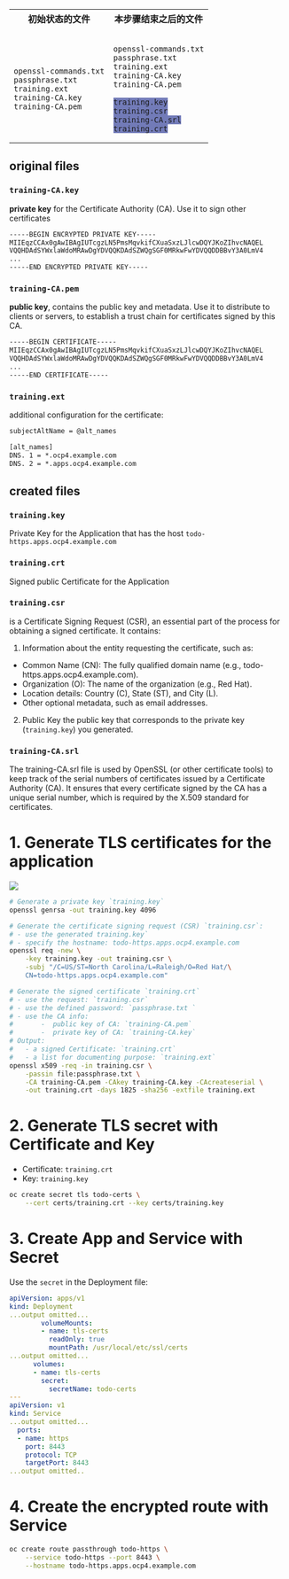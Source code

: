 
<table>
    <tr>
        <th>初始状态的文件</th>
        <th>本步骤结束之后的文件</th>
    </tr>
    <tr>
        <td>
<pre><code>
openssl-commands.txt
passphrase.txt
training.ext
training-CA.key
training-CA.pem
</code></pre>
        </td>
        <td>
<pre><code>
openssl-commands.txt
passphrase.txt
training.ext
training-CA.key
training-CA.pem
<span style="background-color: #727bb8">
training.key
training.csr
training-CA.srl
training.crt</span>
</code></pre>
        </td>
    </tr>
</table>

## original files
### `training-CA.key`
**private key** for the Certificate Authority (CA). Use it to sign other certificates

```txt
-----BEGIN ENCRYPTED PRIVATE KEY-----
MIIEqzCCAx0gAwIBAgIUTcgzLN5PmsMqvkifCXuaSxzLJlcwDQYJKoZIhvcNAQEL
VQQHDAdSYWxlaWdoMRAwDgYDVQQKDAdSZWQgSGF0MRkwFwYDVQQDDBBvYЗA0LmV4
...
-----END ENCRYPTED PRIVATE KEY-----
```

### `training-CA.pem`
**public key**, contains the public key and metadata. Use it to distribute to clients or servers, to establish a trust chain for certificates signed by this CA.

```txt
-----BEGIN CERTIFICATE-----
MIIEqzCCAx0gAwIBAgIUTcgzLN5PmsMqvkifCXuaSxzLJlcwDQYJKoZIhvcNAQEL
VQQHDAdSYWxlaWdoMRAwDgYDVQQKDAdSZWQgSGF0MRkwFwYDVQQDDBBvYЗA0LmV4
...
-----END CERTIFICATE-----
```

### `training.ext`
additional configuration for the certificate:

```txt
subjectAltName = @alt_names

[alt_names]
DNS. 1 = *.ocp4.example.com
DNS. 2 = *.apps.ocp4.example.com
```


## created files

### `training.key`
Private Key for the Application that has the host `todo-https.apps.ocp4.example.com`

### `training.crt`
Signed public Certificate for the Application

### `training.csr`
is a Certificate Signing Request (CSR), an essential part of the process for obtaining a signed certificate. It contains:

1. Information about the entity requesting the certificate, such as:

- Common Name (CN): The fully qualified domain name (e.g., todo-https.apps.ocp4.example.com).
- Organization (O): The name of the organization (e.g., Red Hat).
- Location details: Country (C), State (ST), and City (L).
- Other optional metadata, such as email addresses.

2. Public Key
the public key that corresponds to the private key (`training.key`) you generated.

### `training-CA.srl`
The training-CA.srl file is used by OpenSSL (or other certificate tools) to keep track of the serial numbers of certificates issued by a Certificate Authority (CA). It ensures that every certificate signed by the CA has a unique serial number, which is required by the X.509 standard for certificates.



# 1. Generate TLS certificates for the application

<img src="../imgs/generate_certifcate_passthrough.png" />

```bash
# Generate a private key `training.key`
openssl genrsa -out training.key 4096

# Generate the certificate signing request (CSR) `training.csr`:
# - use the generated training.key`
# - specify the hostname: todo-https.apps.ocp4.example.com
openssl req -new \
    -key training.key -out training.csr \
    -subj "/C=US/ST=North Carolina/L=Raleigh/O=Red Hat/\
    CN=todo-https.apps.ocp4.example.com"

# Generate the signed certificate `training.crt`
# - use the request: `training.csr`
# - use the defined password: `passphrase.txt `
# - use the CA info:
#       -  public key of CA: `training-CA.pem`
#       -  private key of CA: `training-CA.key`
# Output:
#   - a signed Certificate: `training.crt`
#   - a list for documenting purpose: `training.ext`
openssl x509 -req -in training.csr \
    -passin file:passphrase.txt \
    -CA training-CA.pem -CAkey training-CA.key -CAcreateserial \
    -out training.crt -days 1825 -sha256 -extfile training.ext
```

# 2. Generate TLS secret with Certificate and Key
- Certificate: `training.crt`
- Key: `training.key`

```bash
oc create secret tls todo-certs \
    --cert certs/training.crt --key certs/training.key
```
# 3. Create App and Service with Secret
Use the `secret` in the Deployment file:

```yaml
apiVersion: apps/v1
kind: Deployment
...output omitted...
        volumeMounts:
        - name: tls-certs
          readOnly: true
          mountPath: /usr/local/etc/ssl/certs
...output omitted...
      volumes:
      - name: tls-certs
        secret:
          secretName: todo-certs
---
apiVersion: v1
kind: Service
...output omitted...
  ports:
  - name: https
    port: 8443
    protocol: TCP
    targetPort: 8443
...output omitted..
```

# 4. Create the encrypted route with Service
```bash
oc create route passthrough todo-https \
    --service todo-https --port 8443 \
    --hostname todo-https.apps.ocp4.example.com
```